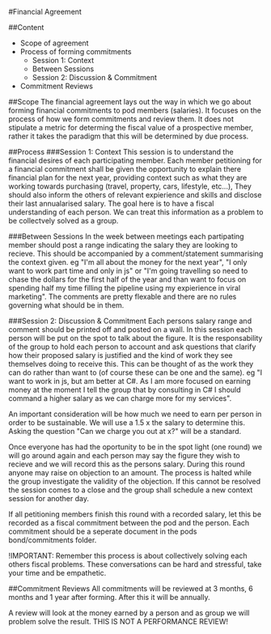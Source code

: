 #Financial Agreement

##Content
- Scope of agreement
- Process of forming commitments
    - Session 1: Context
    - Between Sessions
    - Session 2: Discussion & Commitment
- Commitment Reviews

##Scope
The financial agreement lays out the way in which we go about forming financial commitments to pod members (salaries). It focuses on the process of how we form commitments and review them. It does not stipulate a metric for determing the fiscal value of a prospective member, rather it takes the paradigm that this will be determined by due process. 

##Process
###Session 1: Context
This session is to understand the financial desires of each participating member. Each member petitioning for a financial commitment shall be given the opportunity to explain there financial plan for the next year, providing context such as what they are working towards purchasing (travel, property, cars, lifestyle, etc...), They should also inform the others of relevant expierience and skills and disclose their last annualarised salary. The goal here is to have a fiscal understanding of each person. We can treat this information as a problem to be collectvely solved as a group.

###Between Sessions
In the week between meetings each partipating member should post a range indicating the salary they are looking to recieve. This should be accompanied by a comment/statement summarising the context given. eg "I'm all about the money for the next year", "I only want to work part time and only in js" or "I'm going travelling so need to chase the dollars for the first half of the year and than want to focus on spending half my time filling the pipeline using my expierience in viral
marketing". The comments are pretty flexable and there are no rules governing what should be in them.

###Session 2: Discussion & Commitment
Each persons salary range and comment should be printed off and posted on a wall. In this session each person will be put on the spot to talk about the figure. It is the responsability of the group to hold each person to account and ask questions that clarify how their proposed salary is justified and the kind of work they see themselves doing to receive this. This can be thought of as the work they can do rather than want to (of course these can be one and the same). eg "I want to work in js, but am better at C#. As I am more focused on earning money at the moment I tell the group that by consulting in C# I should command a higher salary as we can charge more for my services". 

An important consideration will be how much we need to earn per person in order to be sustainable. We will use a 1.5 x the salary to determine this. Asking the question "Can we charge you out at x?" will be a standard. 

Once everyone has had the oportunity to be in the spot light (one round) we will go around again and each person may say the figure they wish to recieve and we will record this as the persons salary. During this round anyone may raise on objection to an amount. The process is halted while the group investigate the validity of the objection. If this cannot be resolved the session comes to a close and the group shall schedule a new context session for another day.

If all petitioning members finish this round with a recorded salary, let this be recorded as a fiscal commitment between the pod and the person. Each commitment should be a seperate document in the pods bond/commitments folder.

!IMPORTANT: Remember this process is about collectively solving each others fiscal problems. These conversations can be hard and stressful, take your time and be empathetic.

##Commitment Reviews
All commitments will be reviewed at 3 months, 6 months and 1 year after forming. After this it will be annually.

A review will look at the money earned by a person and as group we will problem solve the result. THIS IS NOT A PERFORMANCE REVIEW!
